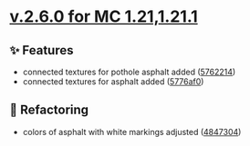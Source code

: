 # [v.2.6.0 for MC 1.21,1.21.1](https://github.com/XxRexRaptorxX/CityCraft/compare/v.2.6.0-dev1...v.2.6.0-dev6)

## ✨ Features

- connected textures for pothole asphalt added ([5762214](https://github.com/XxRexRaptorxX/CityCraft/commit/5762214bdaf7cf599b2a7595a3d1131b3e2f842d))
- connected textures for asphalt added ([5776af0](https://github.com/XxRexRaptorxX/CityCraft/commit/5776af0f29f1bc3ba7266b443aca0a839530cd90))

## 🔨 Refactoring

- colors of asphalt with white markings adjusted ([4847304](https://github.com/XxRexRaptorxX/CityCraft/commit/48473041f911c78815c787cb858501481e72c3f1))

